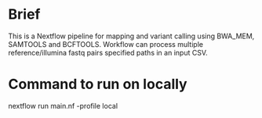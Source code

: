 # Brief
This is a Nextflow pipeline for mapping and variant calling using BWA_MEM, SAMTOOLS and BCFTOOLS. Workflow can process multiple reference/illumina fastq pairs specified paths in an input CSV.

# Command to run on locally
nextflow run main.nf -profile local
